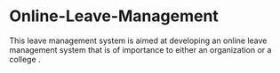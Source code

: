 # Online-Leave-Management
This leave management system is aimed at developing an online leave management system that is of importance to either an organization or a college .
